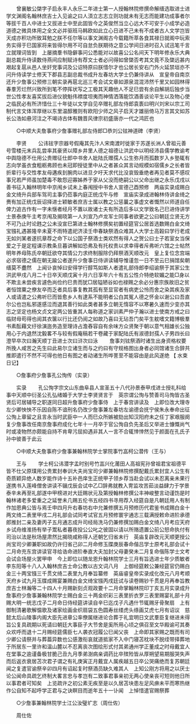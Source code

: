 <!-- { "loadSidebar": true } -->
　　曾襄敏公棨字子启永丰人永乐二年进士第一人授翰林院修撰命解缙选取进士进学文渊阁名翰林庶吉士入见谕之曰人湏立志志立则功就未有无志而能建功成事者尔等拔千百人中进士又拔进士中至此固皆今之英俊然当立心远大不可安于小成学必造道德之微具体用之全文必并驱班马韩欧如此立心日进不己未有不成者古人文学岂皆天成亦积功所致耳勉之朕不任尔等以事文渊阁古今载籍所萃各食其禄日就阁中玩索务实得于巳国家将来皆得尔用不可自怠负朕期待之意公学间日进时召入试迅笔千言立就理词皆到　上屡摘羣书隐僻事问公悉能对以故喜公公名间天下明年修永乐大典副总裁升侍读数侍燕间应制赋诗有荐文士者必问得如曾棨否考其文竟不及棨远甚内艰起复扈从邑人坐奸党事词及公诏特原曰朕惜尔才也公居长安右门外火延禁垣亦不问升侍读学士修天下郡县志副总裁书成升左春坊大学士仍兼侍讲从　宣皇帝自南京还升少詹事公预修三朝实录再扈北巡三考会试文章如源泉混混沛然千里又如园林得春羣芳烂然兴致所到笔不停挥状写之工极其天趣他人不足巳尝有余自解胡后独步当世公性孝友喜奖拔后进仪貌魁伟襟度坦夷而神情洒落能饮酒善谈论平生以及物心使之临民必有所济惜仕三十年徒以文学自见卒赠礼部左侍郎袁袠曰明兴刘宋以宗工司制代言文体浑厚继以东里温醇雅则有欧阳少师之风子启天才雄丽倚马万言其文如苏长公浩如悬河注之不竭诗古体有魏晋风律宗初盛唐亦一代之鸿匠也 

　　○中顺大夫詹事府少詹事赠礼部左侍郎□恭刘公铉神道碑（李贤） 

　　李贤 
　　公讳铉字宗器号假庵其先汴人宋南渡时徙家于苏遂长洲人曾祖元善号雪楼元末兵乱尝率其豪贤以障乡井里人德之祖德让洪武中以明经沛县儒学教谕考中舆隐德不仕用公贵赠征仕郎中书舍人妣陆氏赠孺人公生弥月而孤数岁入乡塾辄有志向学虽衣食粗粝弗顾也未冠即授徒里中从之者甚众其言动规模如宿儒乡之长者皆折辈行与交性孝友母遘疾刲腕肉以进旦夕吁天求代比没哀毁垂绝者再见者莫不感叹事兄若严师虽加楚毒不敢怨迎寡姊养于家从父没而绝嗣公以父命出继之永乐戊戌以善书征入翰林明年中京闱乡试未上春闱授中书舍人宣德己酉预修　两庙实录成赐白金文绮升兵部车驾司主事仍莅事内庭正统戊午与修　宣庙实录成进翰林侍讲金绮之赉有加正统戊辰诏择进士颖敏者庶吉士属以教之公惩曩之事虚文者慨然以师道自任俾力追古作有一字未惬者经月不置以故诸士夫有所造后多以文学致名己巳进侍讲学士景泰庚午主考京闱及揭晓第一人刘宣乃卢龙军士同事者欲更之公曰朝廷立贤无方不可乃止时论韪之公未没宣巳第进士翰林修撰矣初置经筵官公居首选数赐白金文绮宝镪礼遇甚隆辛未夏不雨特遣祀济渎壬申春缺祭酒众难其人大学士高榖曰学行老成无如刘某者遂抗章荐之命下以公国子祭酒士类欢然有得人之贺公曰士子若室女当保爱之于是定程课示教条旦暮讲解如恐弗及有托权贵以求幸得者斥弗听六馆之士帖然明年养母陈氏卒朝廷欲夺其情公力求终制服除仍拜祭酒天顺改元　皇上复位念宫端必求宿德之儒在朝无踰公者遂升少詹事日侍讲读辅导惟谨忽一日不至云巳捐馆矣朝缙莫不衋然　上闻讣哀悼曰安得学行醇笃如斯人者遣礼部侍郎李绍谕祭于其家公生洪武甲戌八月二十日卒天顺戊寅十月六日享年六十有五公性介特绝软媚之能□身以不欺主未尝疾言遽色尚俭约巳贵而犹□居隘陋谷如也禄赐之余必分惠宗族故旧之贫者恒馆粟之僚友卒而乏者具后事复教其孤有至显官者有病吏公怜而舍之染其疾及家人或请遣之公弗听巳而皆愈乡人有逮系不能明者公白其冤人德之怀金以谢公曰吾直尔公也岂私邪遂感泣而退其善行如此类者甚多立朝无惰容不以寒暑久速而少变亦其志之坚定也杨文贞文定两公皆重其人每称道之家训素严仲子瀚以进士使南方戒之曰临财毋苟得也阅其衣箧以行比还仍阅之如故乃喜曰无玷吾门矣平生躭嗜文籍博极羣书素酝藉文纡徐演迤务造至理诗占澹舂容自有余味方众贤聚于朝以意气相雄长公独用心于内退然沈毅畧不与较有假庵稿若干卷藏于家配陆氏有淑德封孺人子男四长曰澄早卒次曰瀚天顺丁丑进士次曰浒次曰泳 
　　詹事刘铉祭酒时诸生出身资格权要所挽人咸苦之先生曰此易尔立诸生而与之约曰有守规格图出身者必同馆诸生合辞共推即遣行不然不可得也他日有图之者动诸生所哗詈至不能容由是此风遂绝 
【 水束日记】 

　　○詹事府少詹事孔公恂传（实录） 

　　实录 
　　孔公恂字宗文山东曲阜县人宣圣五十八代孙景泰甲戌进士授礼科给事中天顺中衍圣公孔弘绪婚于大学士李贤贤言于　英宗谓公恂与赞善司马恂皆古圣贤后可居辅导之职遂同日超升詹事府少詹事侍　上于春宫讲读及　上即位改大理寺左少卿怏怏不乐因自陈不谙刑名仍改少詹事兼左春坊左谕德会抚宁侯朱永奉命出征公恂上章留之且言永当时武臣中一人而巳众所嫉被劾出知汉阳府未之任丁家艰服阕复少詹事改任南京詹事府成化七年十一月卒于官公恂自负先圣后又举进士慷慨尚气时或凌物然亦颇能自持不肯卑污屈抑遇非其人一言不合辄悻悻然见于颜面在孔氏子孙中彼善于此云 

　　○中顺大夫詹事府少詹事兼翰林院学士掌院事竹嵓柯公潜传（王与） 

　　王与 
　　学士柯公讳潜字孟时别号竹嵓兴化莆田人高祖宪孙曾祖君宝祖德平皆不仕父原璞用公贵累封奉训大夫尚宝司少卿兼翰林院修撰配戴氏累封宜人公生有奇质颖异绝人数岁能作诗十五补邑庠生正统甲子领乡荐当赴会试以未忍离亲未果行遂携书入莲峰僧舍讲读不辍戊辰会试中乙□辞弗就教入冑监攻苦茹淡益肆力于学景泰辛未再至礼部遂中甲榜进对大廷赐状元及第授翰林修撰公丰神峻整言动谨饬是时翰林诸老多爱重之之延誉未几赐五伦书五经四书寻用荐入经筵自是凡朝廷用人有制作加恩典公皆与焉壬申四月升右春坊右中允兼修撰五月预修历代君鉴书成赐白金十两文绮二表里甲戌二月礼部会试同考试官五月预修寰宇通志三载满授敕命进阶承德郎推封二亲及妻丙子五月通志成升司经局洗马仍兼修撰加赐白金文绮八月考应天府乡试舟维淮扬有举子鬻私者暮夜投公公叱之彼固以请以所赂遗置公前公怒命执付有司治以法是秋场屋肃然比揭晓咸称得人还朝乞归省未行　英庙复辟改元天顺更授公尚宝司少卿兼职如故仍许归省己卯二月命修玉牒庚辰春命偕吕学士原考礼部会试十二月命充东宫讲读官寻给诰命进阶奉直大夫加封父母妻癸未二月复命偕陈学士文考会试会场屋火罢甲申　今上即位以随龙恩升翰林院学士三月有旨选进士年少质敏者李东阳等十八人入翰林庶吉士命公教以古文词八月　上御经筵敕公兼经筵官仍赐白金三十两宝镪三千贯文绮二表里九月奉旨纂修　英庙睿皇帝实录成化改元八月考顺天府乡试九月玉牒成赐宴兼赐白金文绮宝镪丙戌廷试与读卷赐钞千贯是月再奉旨教庶吉士林瀚等二十四人十月赐新刻贞观政要十二月命掌翰林院印丁亥五月实录成升詹事府少詹事兼翰林院学士赐白金三十两金织彩三表里折衣罗三表里赐宴礼部十月赐大明一统志戊子二月命日侍经筵讲读自辛巳迄戊子凡遇什节辄赐牙骨聚扇　上有御制清暑歌解愠歌及诸家绘画金织扇袋五色圆寿丝缕虎头绦画艾虎七月有诏议　慈懿太后山陵事内阁大臣先进章公率僚属继进论合葬于礼宜明日文武羣臣复继进未得旨公复具疏期以死请曰朝廷大事臣子大节舍是奚所用心顷之俱召至文华殿谕可其奏众欢呼而退十二月赐经筵儒臣七人袭衣冠履公巳闻父丧　上命即其家赐之既而有司少卿公请祭并与葬葢异数也公感激衔哀就道抵家不入中门寝苫枕块不脱绖带择葬地于所居东一里许和温山麓以不忍离丧次图绘形式付其弟通州学正董成之时母戴宜人在堂事之逾谨备极甘脆己丑九月季弟澍病亲调药比卒殡殓皆从厚朔望易期服哭失声而后返衣衰居苫次君子谓之有礼庚寅正月戴宜人属疾越五日卒公哭痛绝而复苏朝廷闻之复遣官谕祭辛卯四月有诏起复时祭酒员缺久难其人　上知公刚方将用之以厌士论公闻命具疏乞终制大畧言忠与孝岂有二致事君事亲初无两心使亲丧可短则他日所以事君者可知矣　上览疏许之初公素无疾至是以久居苫块患左足风痹未平而寒热继作公自知不起呼学正君与之诀瞑目而逝年五十一讣闻　上悼惜遣官赐祭葬 

　　○少詹事兼翰林院学士江公汝璧圹志（周仕佐） 

　　周仕佐 
